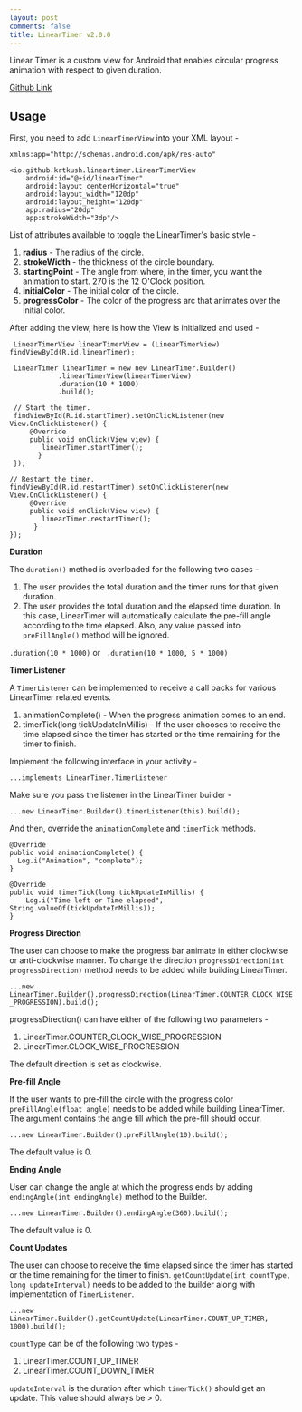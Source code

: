 ```yaml
---
layout: post
comments: false
title: LinearTimer v2.0.0
---
```


Linear Timer is a custom view for Android that enables circular progress animation with respect to given duration.

[Github Link](https://github.com/krtkush/LinearTimer)

## Usage

First, you need to add `LinearTimerView` into your XML layout -

    xmlns:app="http://schemas.android.com/apk/res-auto"

    <io.github.krtkush.lineartimer.LinearTimerView
        android:id="@+id/linearTimer"
        android:layout_centerHorizontal="true"
        android:layout_width="120dp"
        android:layout_height="120dp"
        app:radius="20dp"
        app:strokeWidth="3dp"/>

List of attributes available to toggle the LinearTimer's basic style -

1. **radius** - The radius of the circle.
2. **strokeWidth** - the thickness of the circle boundary.
3. **startingPoint** - The angle from where, in the timer, you want the animation to start. 270 is the 12 O'Clock position.
4. **initialColor** - The initial color of the circle.
5. **progressColor** - The color of the progress arc that animates over the initial color.


After adding the view, here is how the View is initialized and used -

     LinearTimerView linearTimerView = (LinearTimerView) findViewById(R.id.linearTimer);

     LinearTimer linearTimer = new new LinearTimer.Builder()
                .linearTimerView(linearTimerView)
                .duration(10 * 1000)
                .build();

     // Start the timer.
     findViewById(R.id.startTimer).setOnClickListener(new View.OnClickListener() {
         @Override
         public void onClick(View view) {
            linearTimer.startTimer();
           }
     });

    // Restart the timer.
    findViewById(R.id.restartTimer).setOnClickListener(new View.OnClickListener() {
         @Override
         public void onClick(View view) {
            linearTimer.restartTimer();
          }
    });

**Duration**

The `duration()` method is overloaded for the following two cases -
1. The user provides the total duration and the timer runs for that given duration.
2. The user provides the total duration and the elapsed time duration. In this case, LinearTimer will automatically calculate the pre-fill angle according to the time elapsed. Also, any value passed into `preFillAngle()` method will be ignored.

`.duration(10 * 1000)` or ` .duration(10 * 1000, 5 * 1000)`

**Timer Listener**

A `TimerListener` can be implemented to receive a call backs for various LinearTimer related events.

1. animationComplete() - When the progress animation comes to an end.
2. timerTick(long tickUpdateInMillis) - If the user chooses to receive the time elapsed since the timer has started or the time remaining for the timer to finish.  

Implement the following interface in your activity -

`...implements LinearTimer.TimerListener`

Make sure you pass the listener in the LinearTimer builder -

`...new LinearTimer.Builder().timerListener(this).build();`

And then, override the `animationComplete` and `timerTick` methods.

    @Override
    public void animationComplete() {
      Log.i("Animation", "complete");
    }

    @Override
    public void timerTick(long tickUpdateInMillis) {
        Log.i("Time left or Time elapsed", String.valueOf(tickUpdateInMillis));
    }

**Progress Direction**

The user can choose to make the progress bar animate in either clockwise or anti-clockwise manner. To change the direction `progressDirection(int progressDirection)` method needs to be added while building LinearTimer.

`...new LinearTimer.Builder().progressDirection(LinearTimer.COUNTER_CLOCK_WISE_PROGRESSION).build();`

progressDirection() can have either of the following two parameters -
1. LinearTimer.COUNTER_CLOCK_WISE_PROGRESSION
2. LinearTimer.CLOCK_WISE_PROGRESSION

The default direction is set as clockwise.

**Pre-fill Angle**

If the user wants to pre-fill the circle with the progress color `preFillAngle(float angle)` needs to be added while building LinearTimer. The argument contains the angle till which the pre-fill should occur.

`...new LinearTimer.Builder().preFillAngle(10).build();`

The default value is 0.

**Ending Angle**

User can change the angle at which the progress ends by adding `endingAngle(int endingAngle)` method to the Builder.

`...new LinearTimer.Builder().endingAngle(360).build();`

The default value is 0.

**Count Updates**

The user can choose to receive the time elapsed since the timer has started or the time remaining for the timer to finish. `getCountUpdate(int countType, long updateInterval)` needs to be added to the builder along with implementation of `TimerListener`.

`...new LinearTimer.Builder().getCountUpdate(LinearTimer.COUNT_UP_TIMER, 1000).build();`

`countType` can be of the following two types -
1. LinearTimer.COUNT_UP_TIMER
2. LinearTimer.COUNT_DOWN_TIMER

`updateInterval` is the duration after which `timerTick()` should get an update. This value should always be > 0.
